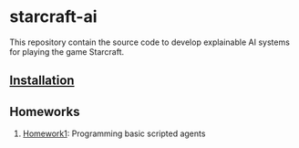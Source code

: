 # starcraft-ai

This repository contain the source code to develop explainable AI systems for playing the game Starcraft.

## [Installation](docs/installation.rst)

## Homeworks
 1. [Homework1](docs/homework1.md): Programming basic scripted agents

